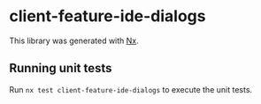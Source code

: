 # client-feature-ide-dialogs

This library was generated with [Nx](https://nx.dev).

## Running unit tests

Run `nx test client-feature-ide-dialogs` to execute the unit tests.
